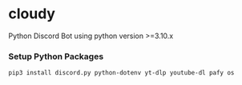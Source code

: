 # cloudy
Python Discord Bot
using python version >=3.10.x


### Setup Python Packages
`pip3 install discord.py python-dotenv yt-dlp youtube-dl pafy os`
